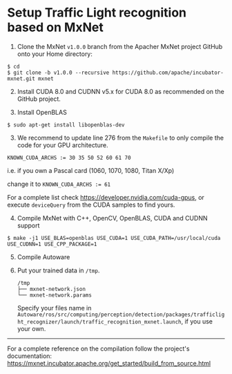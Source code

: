 # Setup Traffic Light recognition based on MxNet

1. Clone the MxNet `v1.0.0` branch from the Apacher MxNet project GitHub onto your Home directory:

```
$ cd
$ git clone -b v1.0.0 --recursive https://github.com/apache/incubator-mxnet.git mxnet
```

2. Install CUDA 8.0 and CUDNN v5.x for CUDA 8.0 as recommended on the GitHub project.

3. Install OpenBLAS

`$ sudo apt-get install libopenblas-dev`

3. We recommend to update line 276 from the `Makefile` to only compile the code for your GPU architecture.

`KNOWN_CUDA_ARCHS := 30 35 50 52 60 61 70`

i.e. if you own a Pascal card (1060, 1070, 1080, Titan X/Xp)

change it to `KNOWN_CUDA_ARCHS := 61`

For a complete list check https://developer.nvidia.com/cuda-gpus, or execute `deviceQuery` from the CUDA samples to find yours.

4. Compile MxNet with C++, OpenCV, OpenBLAS, CUDA and CUDNN support

`$ make -j1 USE_BLAS=openblas USE_CUDA=1 USE_CUDA_PATH=/usr/local/cuda USE_CUDNN=1 USE_CPP_PACKAGE=1`

5. Compile Autoware

6. Put your trained data in `/tmp`.  

   ```
   /tmp
   ├── mxnet-network.json
   └── mxnet-network.params
   ```  
   Specify your files name in `Autoware/ros/src/computing/perception/detection/packages/trafficlight_recognizer/launch/traffic_recognition_mxnet.launch`, if you use your own.

---

For a complete reference on the compilation follow the project's documentation:
https://mxnet.incubator.apache.org/get_started/build_from_source.html

